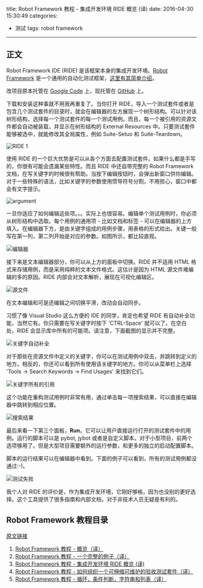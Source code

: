 title: Robot Framework 教程 - 集成开发环境 RIDE 概览 (译)
date: 2016-04-30 15:30:49
categories:
- 测试
tags: robot framework
---

## 正文

Robot Framework IDE (RIDE) 是该框架本身的集成开发环境。[Robot Framework](http://code.google.com/p/robotframework/) 是一个通用的自动化测试框架，[这里有其简单介绍](http://www.lyyyuna.com/2015/12/28/robotframework-quickstartguide/)。

改项目原本托管在 [Google Code](http://code.google.com/p/robotframework-ride/) 上，现托管在 [GitHub](https://github.com/robotframework/RIDE/downloads) 上。 

下载和安装这种事就不用我再重复了。当你打开 RIDE，导入一个测试套件或者是包含几个测试套件的目录时，就会在编辑器的左方展现一个树形结构。可以针对该树形结构，选择每一个测试套件的每一个测试用例。而且，每一个被引用的资源文件都会自动被装载，并显示在树形结构的 External Resources 中。只要测试套件能够被选中，就能修改其全局属性，例如 Suite-Setuo 和 Suite-Teardown。

![RIDE 1](https://raw.githubusercontent.com/lyyyuna/blog_img/master/blog/201605/RIDE_1.png)

使用 RIDE 的一个巨大优势是可以从各个方面去配置测试套件。如果什么都是手写的，你很有可能会遗漏某些特性。而且 RIDE 中还自带完整的 Robot Framework 文档，在写关键字的时候很有帮助。当按下编辑按钮时，会弹出新窗口供你编辑。对于一些特殊的语法，比如关键字的参数使用惯导符号分割，不用担心，窗口中都会有文字提示。

![argument](https://raw.githubusercontent.com/lyyyuna/blog_img/master/blog/201605/ride_3.png)

一旦你适应了如何编辑这些项。。。实际上也很容易。编辑单个测试用例时，你必须从树形结构中选取。每个用例的通用项 - 比如文档和标签 - 可以在编辑器的上方填入。在编辑器下方，是由关键字组成的用例步骤，用表格的形式给出。关键一般写在第一列，第二列开始是对应的参数。如图所示，都比较直观。

![编辑器](https://raw.githubusercontent.com/lyyyuna/blog_img/master/blog/201605/RIDE_7.png)

接下来是文本编辑器部分，你可以从上方的面板中切换。RIDE 并不适用 HTML 格式来存储用例，而是采用纯粹的文本文件格式。这估计是因为 HTML 源文件难编辑的多的原因。RIDE 内部会对文本解析，展现在可视化编辑区。

![源文件](https://raw.githubusercontent.com/lyyyuna/blog_img/master/blog/201605/RIDE_2.png)

在文本编辑和可是还编辑之间切换平滑，改动会自动同步。

习惯了像 Visual Studio 这么方便的 IDE 的同学，肯定也希望 RIDE 有自动补全功能，当然它有。你只需要在写关键字时按下 'CTRL-Space' 就可以了。在空白处，RIDE 会显示库中所有的可能项。请注意，下面截图的显示并不完整。

![关键字自动补全](https://raw.githubusercontent.com/lyyyuna/blog_img/master/blog/201605/RIDE_33.png)

对于那些在资源文件中定义的关键字，你可以在测试用例中双击，并跳转到定义的地方。相反的，你还可以看到所有使用该关键字的地方。你可以从菜单栏上选择 'Tools -> Search Keywords -> Find Usages' 来找到它们。

![关键字所有的引用](https://raw.githubusercontent.com/lyyyuna/blog_img/master/blog/201605/RIDE_4.png)

这个功能在重构测试用例时非常有用，通过单击每一项搜索结果，可以直接在编辑器中跳转到相应位置。

![搜索结果](https://raw.githubusercontent.com/lyyyuna/blog_img/master/blog/201605/RIDE_51.png)

最后来看一下第三个面板，**Run**。它可以让用户直接运行打开的测试套件中的用例。运行的脚本可以是 pybot, jybot 或者是自定义脚本。对于小型项目，前两个选项够用了。但是大型项目需要额外的运行参数，和更多的独立的启动配置脚本。

脚本的运行结果可以在编辑器中看到。下面的例子可以看到，所有的测试用例都没通过:-)。

![测试失败](https://raw.githubusercontent.com/lyyyuna/blog_img/master/blog/201605/RIDE_6.png)

我个人对 RIDE 的评价是，作为集成开发环境，它刚好够格，因为也没别的更好选择。这个工具提供了很多指南和内部文档，对于非技术人员无疑是有利的。

## Robot Framework 教程目录

[原文链接](https://blog.codecentric.de/en/2012/01/robot-framework-ide-ride-overview/)

1. [Robot Framework 教程 - 概览（译）](http://www.lyyyuna.com/2016/01/07/robotframework-tutorial-overview/)
2. [Robot Framework 教程 - 一个完整的例子（译）](http://www.lyyyuna.com/2016/04/09/robotframework-tutorial-a-complete-example/)
3. [Robot Framework 教程 - 集成开发环境 RIDE 概览 (译)](http://www.lyyyuna.com/2016/04/30/robotframework-ide-ride-overview/)
4. [Robot Framework 教程 - 如何组织一个可伸缩可维护的验收测试套件（译）](http://www.lyyyuna.com/2016/05/15/robotframework-tutorial-how-to-structure-a-scalable-and-maintainable-acceptance-test-suite/)
5. [Robot Framework 教程 - 循环，条件判断，字符串和列表（译）](http://www.lyyyuna.com/2016/05/28/robotframework-tutorial-loops-conditional-execution-and-more/)